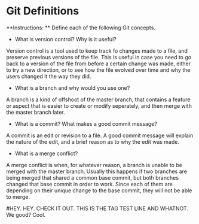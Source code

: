 # Git Definitions

**Instructions: ** Define each of the following Git concepts.

* What is version control?  Why is it useful?

Version control is a tool used to keep track fo changes made to a file, and preserve previous versions of the file. This is useful in case you need to go back to a version of the file from before a certain change was made, either to try a new direction, or to see how the file evolved over time and why the users changed it the way they did.

* What is a branch and why would you use one?

A branch is a kind of offshoot of the master branch, that contains a feature or aspect that is easier to create or modify seperately, and then merge with the master branch later. 

* What is a commit? What makes a good commit message?

A commit is an edit or revision to a file. A good commit message will explain the nature of the edit, and a brief reason as to why the edit was made.

* What is a merge conflict?

A merge conflict is when, for whatever reason, a branch is unable to be merged with the master branch. Usually this happens if two branches are being merged that shared a common base commit, but both branches changed that base commit in order to work. Since each of them are depending on their unique change to the base commit, they will not be able to merge.


#HEY. HEY. CHECK IT OUT. THIS IS THE TAG TEST LINE AND WHATNOT.
We good? Cool.